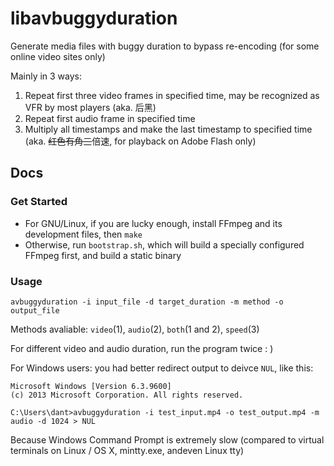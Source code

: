 libavbuggyduration
==================

Generate media files with buggy duration to bypass re-encoding (for some online video sites only)

Mainly in 3 ways:

1.  Repeat first three video frames in specified time, may be recognized as VFR by most players (aka. 后黑)
2.  Repeat first audio frame in specified time
3.  Multiply all timestamps and make the last timestamp to specified time (aka. ~~红色有角三~~倍速, for playback on Adobe Flash only)

Docs
------

### Get Started
* For GNU/Linux, if you are lucky enough, install FFmpeg and its development files, then `make`
* Otherwise, run `bootstrap.sh`, which will build a specially configured FFmpeg first, and build a static binary

### Usage
`avbuggyduration -i input_file -d target_duration -m method -o output_file`

Methods avaliable: `video`(1), `audio`(2), `both`(1 and 2), `speed`(3)

For different video and audio duration, run the program twice : )

For Windows users: you had better redirect output to deivce `NUL`, like this:

    Microsoft Windows [Version 6.3.9600]
    (c) 2013 Microsoft Corporation. All rights reserved.
     
    C:\Users\dant>avbuggyduration -i test_input.mp4 -o test_output.mp4 -m audio -d 1024 > NUL

Because Windows Command Prompt is extremely slow (compared to virtual terminals on Linux / OS X, mintty.exe, andeven Linux tty)
